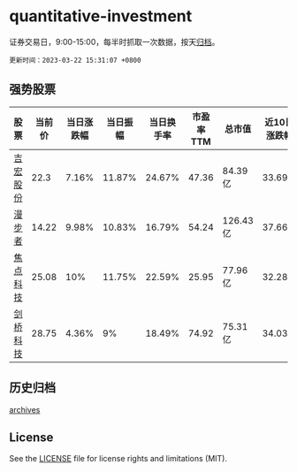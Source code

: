 # quantitative-investment

证券交易日，9:00-15:00，每半时抓取一次数据，按天[归档](archives)。

`更新时间：2023-03-22 15:31:07 +0800`

## 强势股票

|股票|当前价|当日涨跌幅|当日振幅|当日换手率|市盈率TTM|总市值|近10日涨跌幅|
|----|----|----|----|----|----|----|----|
|[吉宏股份](https://xueqiu.com/S/SZ002803)|22.3|7.16%|11.87%|24.67%|47.36|84.39亿|33.69%|
|[漫步者](https://xueqiu.com/S/SZ002351)|14.22|9.98%|10.83%|16.79%|54.24|126.43亿|37.66%|
|[焦点科技](https://xueqiu.com/S/SZ002315)|25.08|10%|11.75%|22.59%|25.95|77.96亿|32.28%|
|[剑桥科技](https://xueqiu.com/S/SH603083)|28.75|4.36%|9%|18.49%|74.92|75.31亿|34.03%|

## 历史归档

[archives](archives)

## License

See the [LICENSE](LICENSE) file for license rights and limitations (MIT).